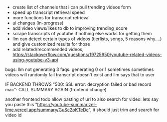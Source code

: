 - create list of channels that i can pull trending videos form
-  speed up transcript retrieval speed
-  more functions for transcript retrieval
- ui changes (in-progress)
-  add video views/likes to db to improving trending_score 
- scrape transcripts of youtube if nothing else works for getting them
- llm can detect certain types of videos (tierlists, songs, 5 reasons why....) and give customized results for those
- add related/recommended videos, https://stackoverflow.com/questions/19725950/youtube-related-videos-using-youtube-v3-api

bugs:
llm not generating 3 faqs. generating 0 or 1 sometimes
sometimes videos will randomly fail
transcript doesn't exist and llm says that to user

IF BACKEND THROWS "500: SSL error: decryption failed or bad record mac":
CALL SUMMARY AGAIN (frontend change)

another frontend todo
allow pasting of url to also search for video:
lets say you paste this "https://youtube-summarizer-lime.vercel.app/summary/GuSc2oKTeDc", it should just trim and search for video id